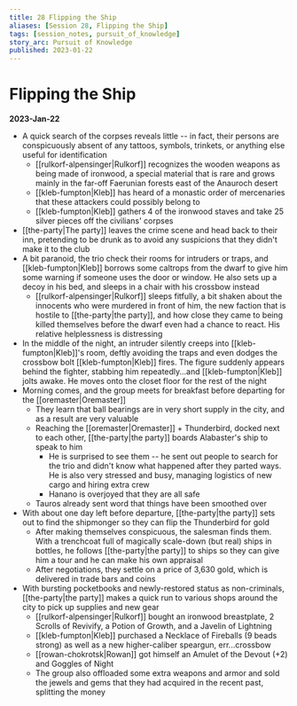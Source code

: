 ```yaml
---
title: 28 Flipping the Ship
aliases: [Session 28, Flipping the Ship]
tags: [session_notes, pursuit_of_knowledge]
story_arc: Pursuit of Knowledge
published: 2023-01-22
---
```

# Flipping the Ship
**2023-Jan-22**

- A quick search of the corpses reveals little -- in fact, their persons are conspicuously absent of any tattoos, symbols, trinkets, or anything else useful for identification
	- [[rulkorf-alpensinger|Rulkorf]] recognizes the wooden weapons as being made of ironwood, a special material that is rare and grows mainly in the far-off Faerunian forests east of the Anauroch desert
	- [[kleb-fumpton|Kleb]] has heard of a monastic order of mercenaries that these attackers could possibly belong to
	- [[kleb-fumpton|Kleb]] gathers 4 of the ironwood staves and take 25 silver pieces off the civilians' corpses
- [[the-party|The party]] leaves the crime scene and head back to their inn, pretending to be drunk as to avoid any suspicions that they didn't make it to the club
- A bit paranoid, the trio check their rooms for intruders or traps, and [[kleb-fumpton|Kleb]] borrows some caltrops from the dwarf to give him some warning if someone uses the door or window. He also sets up a decoy in his bed, and sleeps in a chair with his crossbow instead
	- [[rulkorf-alpensinger|Rulkorf]] sleeps fitfully, a bit shaken about the innocents who were murdered in front of him, the new faction that is hostile to [[the-party|the party]], and how close they came to being killed themselves before the dwarf even had a chance to react. His relative helplessness is distressing
- In the middle of the night, an intruder silently creeps into [[kleb-fumpton|Kleb]]'s room, deftly avoiding the traps and even dodges the crossbow bolt [[kleb-fumpton|Kleb]] fires. The figure suddenly appears behind the fighter, stabbing him repeatedly...and [[kleb-fumpton|Kleb]] jolts awake. He moves onto the closet floor for the rest of the night
- Morning comes, and the group meets for breakfast before departing for the [[oremaster|Oremaster]]
	- They learn that ball bearings are in very short supply in the city, and as a result are very valuable
	- Reaching the [[oremaster|Oremaster]] + Thunderbird, docked next to each other, [[the-party|the party]] boards Alabaster's ship to speak to him
		- He is surprised to see them -- he sent out people to search for the trio and didn't know what happened after they parted ways. He is also very stressed and busy, managing logistics of new cargo and hiring extra crew
		- Hanano is overjoyed that they are all safe
	- Tauros already sent word that things have been smoothed over
- With about one day left before departure, [[the-party|the party]] sets out to find the shipmonger so they can flip the Thunderbird for gold
	- After making themselves conspicuous, the salesman finds them. With a trenchcoat full of magically scale-down (but real) ships in bottles, he follows [[the-party|the party]] to ships so they can give him a tour and he can make his own appraisal
	- After negotiations, they settle on a price of 3,630 gold, which is delivered in trade bars and coins
- With bursting pocketbooks and newly-restored status as non-criminals, [[the-party|the party]] makes a quick run to various shops around the city to pick up supplies and new gear
	- [[rulkorf-alpensinger|Rulkorf]] bought an ironwood breastplate, 2 Scrolls of Revivify, a Potion of Growth, and a Javelin of Lightning
	- [[kleb-fumpton|Kleb]] purchased a Necklace of Fireballs (9 beads strong) as well as a new higher-caliber speargun, err...crossbow
	- [[rowan-chokrotsk|Rowan]] got himself an Amulet of the Devout (+2) and Goggles of Night
	- The group also offloaded some extra weapons and armor and sold the jewels and gems that they had acquired in the recent past, splitting the money